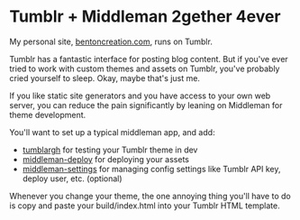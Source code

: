 # Tumblr + Middleman 2gether 4ever

My personal site, [bentoncreation.com](bentoncreation.com), runs on Tumblr.

Tumblr has a fantastic interface for posting blog content. But if you've ever tried to work with custom themes and assets on Tumblr, you've probably cried yourself to sleep. Okay, maybe that's just me.

If you like static site generators and you have access to your own web server, you can reduce the pain significantly by leaning on Middleman for theme development.

You'll want to set up a typical middleman app, and add:

* [tumblargh](https://github.com/jasonwebster/tumblargh) for testing your Tumblr theme in dev
* [middleman-deploy](https://github.com/middleman-contrib/middleman-deploy) for deploying your assets
* [middleman-settings](https://github.com/gregory/middleman-settings) for managing config settings like Tumblr API key, deploy user, etc. (optional)

Whenever you change your theme, the one annoying thing you'll have to do is copy and paste your build/index.html into your Tumblr HTML template.
